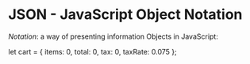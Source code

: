 # JSON - JavaScript Object Notation

_Notation_: a way of presenting information
Objects in JavaScript:

let cart = {
  items: 0,
  total: 0,
  tax: 0,
  taxRate: 0.075
};

